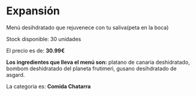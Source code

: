 # Expansión

Menú desihdratado que rejuvenece con tu saliva(peta en la boca)

Stock disponible: 30 unidades

El precio es de: **30.99€**

**Los ingredientes que lleva el menú son:** platano de canaria deshidratado, bombom deshidratado del planeta frutimeri, gusano desihdratado de asgard.

La categoria es: **Comida Chatarra**



